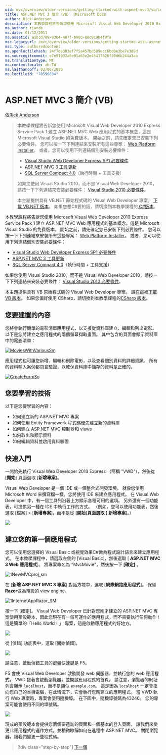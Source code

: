 ```yaml
---
uid: mvc/overview/older-versions/getting-started-with-aspnet-mvc3/vb/intro-to-aspnet-mvc-3
title: ASP.NET MVC 3 簡介（VB） |Microsoft Docs
author: Rick-Anderson
description: 本教學課程將告訴您使用 Microsoft Visual Web Developer 2010 Express Service Pack 1 建立 ASP.NET MVC Web 應用程式的基本概念，也就是 。
ms.author: riande
ms.date: 01/12/2011
ms.assetid: a1b3d789-93b4-487f-b90d-80c9c9b4f8fa
msc.legacyurl: /mvc/overview/older-versions/getting-started-with-aspnet-mvc3/vb/intro-to-aspnet-mvc-3
msc.type: authoredcontent
ms.openlocfilehash: 24f7de303ef7f5a457bd509ecc6bd0e3be7e3d9d
ms.sourcegitcommit: e7e91932a6e91a63e2e46417626f39d6b244a3ab
ms.translationtype: MT
ms.contentlocale: zh-TW
ms.lasthandoff: 03/06/2020
ms.locfileid: "78599894"
---
```

# <a name="intro-to-aspnet-mvc-3-vb"></a>ASP.NET MVC 3 簡介 (VB)

依[Rick Anderson](https://twitter.com/RickAndMSFT)

> 本教學課程將告訴您使用 Microsoft Visual Web Developer 2010 Express Service Pack 1 建立 ASP.NET MVC Web 應用程式的基本概念，這是 Microsoft Visual Studio 的免費版本。 開始之前，請先確定您已安裝下列必要條件。 您可以按一下下列連結來安裝所有這些專案： [Web Platform Installer](https://www.microsoft.com/web/gallery/install.aspx?appid=VWD2010SP1Pack)。 或者，您可以使用下列連結個別安裝必要條件：
> 
> - [Visual Studio Web Developer Express SP1 必要條件](https://www.microsoft.com/web/gallery/install.aspx?appid=VWD2010SP1Pack)
> - [ASP.NET MVC 3 工具更新](https://www.microsoft.com/web/gallery/install.aspx?appsxml=&amp;appid=MVC3)
> - [SQL Server Compact 4.0](https://www.microsoft.com/web/gallery/install.aspx?appid=SQLCE;SQLCEVSTools_4_0)（執行時間 + 工具支援）
> 
> 如果您使用 Visual Studio 2010，而不是 Visual Web Developer 2010，請按一下下列連結來安裝必要條件： [Visual Studio 2010 必要條件](https://www.microsoft.com/web/gallery/install.aspx?appsxml=&amp;appid=VS2010SP1Pack)。
> 
> 本主題提供具有 VB.NET 原始程式碼的 Visual Web Developer 專案。 [下載 VB.NET 版本](https://code.msdn.microsoft.com/Introduction-to-MVC-3-10d1b098)。 如果您想C#要的話，請切換到本教學課程的[ C#版本](../cs/intro-to-aspnet-mvc-3.md)。

本教學課程將告訴您使用 Microsoft Visual Web Developer 2010 Express Service Pack 1 建立 ASP.NET MVC Web 應用程式的基本概念，這是 Microsoft Visual Studio 的免費版本。 開始之前，請先確定您已安裝下列必要條件。 您可以按一下下列連結來安裝所有這些專案： [Web Platform Installer](https://www.microsoft.com/web/gallery/install.aspx?appid=VWD2010SP1Pack)。 或者，您可以使用下列連結個別安裝必要條件：

- [Visual Studio Web Developer Express SP1 必要條件](https://www.microsoft.com/web/gallery/install.aspx?appid=VWD2010SP1Pack)
- [ASP.NET MVC 3 工具更新](https://www.microsoft.com/web/gallery/install.aspx?appsxml=&amp;appid=MVC3)
- [SQL Server Compact 4.0](https://www.microsoft.com/web/gallery/install.aspx?appid=SQLCE;SQLCEVSTools_4_0)（執行時間 + 工具支援）

如果您使用 Visual Studio 2010，而不是 Visual Web Developer 2010，請按一下下列連結來安裝必要條件： [Visual Studio 2010 必要條件](https://www.microsoft.com/web/gallery/install.aspx?appsxml=&amp;appid=VS2010SP1Pack)。

本主題提供具有 VB 原始程式碼的 Visual Web Developer 專案。 請[在這裡下載 VB 版本](https://code.msdn.microsoft.com/Project/Download/FileDownload.aspx?ProjectName=aspnetmvcsamples&amp;DownloadId=14824)。 如果您偏好使用 CSharp，請切換到本教學課程的[CSharp 版本](../cs/intro-to-aspnet-mvc-3.md)。

## <a name="what-youll-build"></a>您要建置的內容

您將會執行簡單的電影清單應用程式，以支援從資料庫建立、編輯和列出電影。 以下是您將建立之應用程式的兩個螢幕擷取畫面。 其中包含的頁面會顯示資料庫中的電影清單：

[![MoviesWithVariousSm](intro-to-aspnet-mvc-3/_static/image2.png)](intro-to-aspnet-mvc-3/_static/image1.png)

應用程式也可讓您新增、編輯和刪除電影，以及查看個別資料的詳細資訊。 所有的資料輸入案例都包含驗證，以確保資料庫中儲存的資料是正確的。

[![CreateFormSo](intro-to-aspnet-mvc-3/_static/image4.png)](intro-to-aspnet-mvc-3/_static/image3.png)

## <a name="skills-youll-learn"></a>您要學習的技術

以下是您要學習的內容：

- 如何建立新的 ASP.NET MVC 專案
- 如何使用 Entity Framework 程式碼優先建立新的資料庫
- 如何建立 ASP.NET MVC 控制器和 views
- 如何取出和顯示資料
- 如何編輯資料並啟用資料驗證

## <a name="getting-started"></a>快速入門

一開始先執行 Visual Web Developer 2010 Express （簡稱 "VWD"），然後從 [**開始**] 頁面選取 [**新增專案**]。

Visual Web Developer 是一個 IDE 或一個整合式開發環境。 就像您使用 Microsoft Word 來撰寫檔一樣，您將使用 IDE 來建立應用程式。 在 Visual Web Developer 中，有一個工具列沿著上方顯示各種可用的選項。 另外還有一個功能表，可提供另一種在 IDE 中執行工作的方式。 （例如，您可以使用功能表，然後選取 [檔案] &gt; [**新增專案**]，而不是從 [**開始**]**頁面選取 [** **新增專案**]。）

[![](intro-to-aspnet-mvc-3/_static/image6.png)](intro-to-aspnet-mvc-3/_static/image5.png)

## <a name="creating-your-first-application"></a>建立您的第一個應用程式

您可以使用您選擇的 Visual Basic 或視覺效果C#做為程式設計語言來建立應用程式。 在本教學課程中，請選取左側的 [Visual Basic]，然後選取 [ **ASP.NET MVC 3 Web 應用程式**]。 將專案命名為 "MvcMovie"，然後按一下 **[確定]** 。

![1NewMVCproj_sm](intro-to-aspnet-mvc-3/_static/image7.png)

在 [**新增 ASP.NET MVC 3 專案**] 對話方塊中，選取 [**網際網路應用程式**]。 保留**Razor**做為預設的 view engine。

![1InternetAppRazor_SM](intro-to-aspnet-mvc-3/_static/image8.png)

按一下 [確定]。 Visual Web Developer 已針對您剛才建立的 ASP.NET MVC 專案使用預設範本，因此您現在有一個可運作的應用程式，而不需要執行任何動作！ 這是簡單的「Hello World！」 專案，這是啟動應用程式的好地方。

[![](intro-to-aspnet-mvc-3/_static/image10.png)](intro-to-aspnet-mvc-3/_static/image9.png)

從 [偵錯] 功能表中，選取 [開始偵錯]。

![](intro-to-aspnet-mvc-3/_static/image11.png)

請注意，啟動偵錯工具的鍵盤快速鍵是 F5。

F5 會使 Visual Web Developer 啟動開發 web 伺服器，並執行您的 web 應用程式。 VWD 接著會啟動瀏覽器，並開啟應用程式的首頁。 請注意，瀏覽器的網址列會顯示 `localhost`，而不是類似 `example.com`。 這是因為 `localhost` 一定會指向您自己的本機電腦，在此情況下，它會執行您剛建立的應用程式。 當 VWD 執行 Web 專案時，專案會使用隨機埠。 在下圖中，隨機埠號碼為43246。 您的專案可能會使用不同的埠號碼。

![](intro-to-aspnet-mvc-3/_static/image12.png)

現成的預設範本會提供您兩個要造訪的頁面和一個基本的登入頁面。 讓我們來變更此應用程式的運作方式，並稍微瞭解如何在進程中 ASP.NET MVC。 關閉瀏覽器，讓我們變更一些程式碼。

> [!div class="step-by-step"]
> [下一個](adding-a-controller.md)
